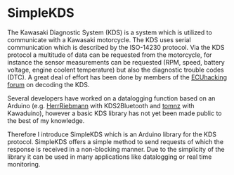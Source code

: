# SimpleKDS

The Kawasaki Diagnostic System (KDS) is a system which is utilized to communicate with a Kawasaki motorcycle. The KDS uses serial communication which is described by the ISO-14230 protocol. Via the KDS protocol a multitude of data can be requested from the motorcycle, for instance the sensor measurements can be requested (RPM, speed, battery voltage, engine coolent temperature) but also the diagnostic trouble codes (DTC). A great deal of effort has been done by members of the [ECUhacking forum](http://ecuhacking.activeboard.com/t56234221/kds-protocol/) on decoding the KDS.

Several developers have worked on a datalogging function based on an Arduino (e.g. [HerrRiebmann](https://github.com/HerrRiebmann/KDS2Bluetooth/blob/master/README.md) with KDS2Bluetooth and [tomnz](https://bitbucket.org/tomnz/kawaduino/overview) with Kawaduino), however a basic KDS library has not yet been made public to the best of my knowledge. 

Therefore I introduce SimpleKDS which is an Arduino library for the KDS protocol. SimpleKDS offers a simple method to send requests of which the response is received in a non-blocking manner. Due to the simplicity of the library it can be used in many applications like datalogging or real time monitoring. 

